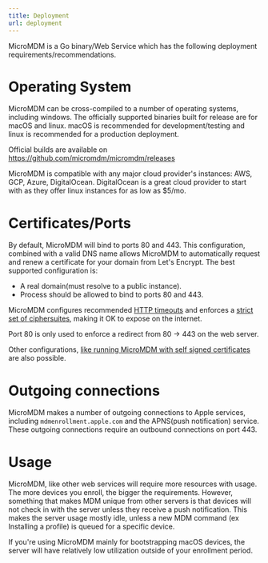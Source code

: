 ```yaml
---
title: Deployment
url: deployment
---
```


MicroMDM is a Go binary/Web Service which has the following deployment requirements/recommendations. 

# Operating System

MicroMDM can be cross-compiled to a number of operating systems, including windows. The officially supported binaries built for release are for macOS and linux. macOS is recommended for development/testing and linux is recommended for a production deployment. 

Official builds are available on
https://github.com/micromdm/micromdm/releases

MicroMDM is compatible with any major cloud provider's instances: AWS, GCP, Azure, DigitalOcean. 
DigitalOcean is a great cloud provider to start with as they offer linux instances for as low as $5/mo.

# Certificates/Ports

By default, MicroMDM will bind to ports 80 and 443. This configuration, combined with a valid DNS name allows MicroMDM to automatically request and renew a certificate for your domain from Let's Encrypt. 
The best supported configuration is:

 - A real domain(must resolve to a public instance). 
 - Process should be allowed to bind to ports 80 and 443.

MicroMDM configures recommended [HTTP timeouts](https://blog.cloudflare.com/exposing-go-on-the-internet/) and enforces a [strict set of ciphersuites](https://wiki.mozilla.org/Security/Server_Side_TLS#Modern_compatibility), making it OK to expose on the internet.

Port 80 is only used to enforce a redirect from 80 -> 443 on the web server. 

Other configurations, [like running MicroMDM with self signed certificates](https://github.com/micromdm/micromdm/wiki/Using-MicroMDM-with-self-signed-certificates) are also possible. 

# Outgoing connections

MicroMDM makes a number of outgoing connections to Apple services, including `mdmenrollment.apple.com` and the APNS(push notification) service. These outgoing connections require an outbound connections on port 443. 

# Usage 

MicroMDM, like other web services will require more resources with usage. The more devices you enroll, the bigger the requirements. However, something that makes MDM unique from other servers is that devices will not check in with the server unless they receive a push notification. This makes the server usage mostly idle, unless a new MDM command (ex Installing a profile) is queued for a specific device. 

If you're using MicroMDM mainly for bootstrapping macOS devices, the server will have relatively low utilization outside of your enrollment period. 

